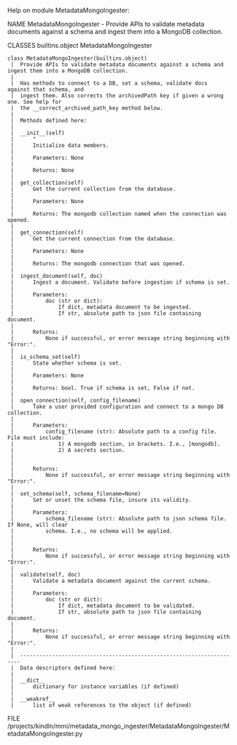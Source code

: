 Help on module MetadataMongoIngester:

NAME
    MetadataMongoIngester - Provide APIs to validate metadata documents against a schema and ingest them into a MongoDB collection.

CLASSES
    builtins.object
        MetadataMongoIngester
    
    class MetadataMongoIngester(builtins.object)
     |  Provide APIs to validate metadata documents against a schema and ingest them into a MongoDB collection.
     |  
     |  Has methods to connect to a DB, set a schema, validate docs against that schema, and 
     |  ingest them. Also corrects the archivedPath key if given a wrong one. See help for 
     |  the __correct_archived_path_key method below.
     |  
     |  Methods defined here:
     |  
     |  __init__(self)
     |      "
     |      Initialize data members.
     |      
     |      Parameters: None
     |      
     |      Returns: None
     |  
     |  get_collection(self)
     |      Get the current collection from the database.
     |      
     |      Parameters: None
     |      
     |      Returns: The mongodb collection named when the connection was opened.
     |  
     |  get_connection(self)
     |      Get the current connection from the database.
     |      
     |      Parameters: None
     |      
     |      Returns: The mongodb connection that was opened.
     |  
     |  ingest_document(self, doc)
     |      Ingest a document. Validate before ingestion if schema is set.
     |      
     |      Parameters:
     |          doc (str or dict):
     |              If dict, metadata document to be ingested.
     |              If str, absolute path to json file containing document.
     |      
     |      Returns:
     |          None if successful, or error message string beginning with "Error:".
     |  
     |  is_schema_set(self)
     |      State whether schema is set.
     |      
     |      Parameters: None
     |      
     |      Returns: bool. True if schema is set, False if not.
     |  
     |  open_connection(self, config_filename)
     |      Take a user provided configuration and connect to a mongo DB collection.
     |      
     |      Parameters:
     |          config_filename (str): Absolute path to a config file. File must include:
     |              1) A mongodb section, in brackets. I.e., [mongodb].
     |              2) A secrets section.
     |              
     |      
     |      Returns:
     |          None if successful, or error message string beginning with "Error:".
     |  
     |  set_schema(self, schema_filename=None)
     |      Set or unset the schema file, insure its validity.
     |      
     |      Parameters:
     |          schema_filename (str): Absolute path to json schema file. If None, will clear
     |          schema. I.e., no schema will be applied.
     |      
     |      
     |      Returns:
     |          None if successful, or error message string beginning with "Error:".
     |  
     |  validate(self, doc)
     |      Validate a metadata document against the current schema. 
     |      
     |      Parameters:
     |          doc (str or dict):
     |              If dict, metadata document to be validated.
     |              If str, absolute path to json file containing document.
     |      
     |      Returns:
     |          None if successful, or error message string beginning with "Error:".
     |  
     |  ----------------------------------------------------------------------
     |  Data descriptors defined here:
     |  
     |  __dict__
     |      dictionary for instance variables (if defined)
     |  
     |  __weakref__
     |      list of weak references to the object (if defined)

FILE
    /projects/kindln/mmi/metadata_mongo_ingester/MetadataMongoIngester/MetadataMongoIngester.py


